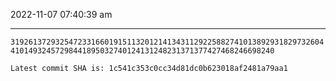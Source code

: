 2022-11-07 07:40:39 am

---

`319261372932547233166019151132012141343112922588274101389293182973260441014932457298441895032740124131248231371377427468246698240`

`Latest commit SHA is: 1c541c353c0cc34d81dc0b623018af2481a79aa1 `
